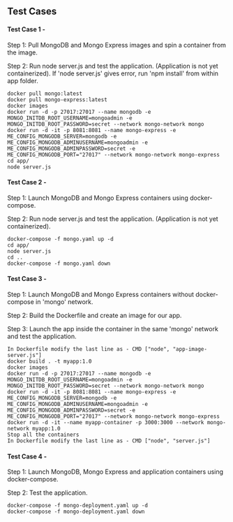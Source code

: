 ## Test Cases

#### Test Case 1 -

Step 1: Pull MongoDB and Mongo Express images and spin a container from the image.

Step 2: Run node server.js and test the application. (Application is not yet containerized). If 'node server.js' gives error, run 'npm install' from within app folder.

    docker pull mongo:latest
	docker pull mongo-express:latest
	docker images
	docker run -d -p 27017:27017 --name mongodb -e MONGO_INITDB_ROOT_USERNAME=mongoadmin -e MONGO_INITDB_ROOT_PASSWORD=secret --network mongo-network mongo
	docker run -d -it -p 8081:8081 --name mongo-express -e ME_CONFIG_MONGODB_SERVER=mongodb -e ME_CONFIG_MONGODB_ADMINUSERNAME=mongoadmin -e ME_CONFIG_MONGODB_ADMINPASSWORD=secret -e ME_CONFIG_MONGODB_PORT="27017" --network mongo-network mongo-express
	cd app/
	node server.js

#### Test Case 2 -

Step 1: Launch MongoDB and Mongo Express containers using docker-compose.

Step 2: Run node server.js and test the application. (Application is not yet containerized).

    docker-compose -f mongo.yaml up -d
	cd app/
	node server.js
	cd ..
	docker-compose -f mongo.yaml down
	
#### Test Case 3 -

Step 1: Launch MongoDB and Mongo Express containers without docker-compose in 'mongo' network.

Step 2: Build the Dockerfile and create an image for our app.

Step 3: Launch the app inside the container in the same 'mongo' network and test the application.

    In Dockerfile modify the last line as - CMD ["node", "app-image-server.js"]
	docker build . -t myapp:1.0
	docker images
	docker run -d -p 27017:27017 --name mongodb -e MONGO_INITDB_ROOT_USERNAME=mongoadmin -e MONGO_INITDB_ROOT_PASSWORD=secret --network mongo-network mongo
	docker run -d -it -p 8081:8081 --name mongo-express -e ME_CONFIG_MONGODB_SERVER=mongodb -e ME_CONFIG_MONGODB_ADMINUSERNAME=mongoadmin -e ME_CONFIG_MONGODB_ADMINPASSWORD=secret -e ME_CONFIG_MONGODB_PORT="27017" --network mongo-network mongo-express
	docker run -d -it --name myapp-container -p 3000:3000 --network mongo-network myapp:1.0
	Stop all the containers
	In Dockerfile modify the last line as - CMD ["node", "server.js"]
	
#### Test Case 4 -

Step 1: Launch MongoDB, Mongo Express and application containers using docker-compose.

Step 2: Test the application.

    docker-compose -f mongo-deployment.yaml up -d
	docker-compose -f mongo-deployment.yaml down
